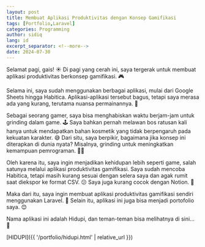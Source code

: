 ```yaml
---
layout: post
title: Membuat Aplikasi Produktivitas dengan Konsep Gamifikasi
tags: [Portfolio,Laravel]
categories: Programming
author: sidiq
lang: id
excerpt_separator: <!--more-->
date: 2024-07-30
---
```


Selamat pagi, gais! ☀️ Di pagi yang cerah ini, saya tergerak untuk membuat aplikasi produktivitas berkonsep gamifikasi. 🎮
<!--more-->

Selama ini, saya sudah menggunakan berbagai aplikasi, mulai dari Google Sheets hingga Habitica. Aplikasi-aplikasi tersebut bagus, tetapi saya merasa ada yang kurang, terutama nuansa permainannya. 🤔

Sebagai seorang gamer, saya bisa menghabiskan waktu berjam-jam untuk grinding dalam game. 🕹️ Saya bahkan pernah melawan bos ratusan kali hanya untuk mendapatkan bahan kosmetik yang tidak berpengaruh pada kekuatan karakter. 😅 Dari situ, saya berpikir, bagaimana jika konsep ini diterapkan di dunia nyata? Misalnya, grinding untuk meningkatkan kemampuan pemrograman. 👨‍💻

Oleh karena itu, saya ingin menjadikan kehidupan lebih seperti game, salah satunya melalui aplikasi produktivitas gamifikasi. Saya sudah mencoba Habitica, tetapi masih kurang sesuai dengan selera saya dan agak rumit saat diekspor ke format CSV. 😕 Saya juga kurang cocok dengan Notion. 🤷

Maka dari itu, saya ingin membuat aplikasi produktivitas gamifikasi sendiri menggunakan Laravel. 💪 Selain itu, aplikasi ini juga bisa menjadi portofolio saya. 😊

Nama aplikasi ini adalah Hidupi, dan teman-teman bisa melihatnya di sini... 👀

[HIDUPI]({{ '/portfolio/hidupi.html' | relative_url }})




